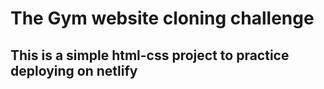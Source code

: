 # The Gym website cloning challenge

## This is a simple html-css project to practice deploying on netlify
